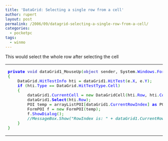 ```yaml
---
title: 'DataGrid: Selecting a single row from a cell'
author: rupert
layout: post
permalink: /2006/09/datagrid-selecting-a-single-row-from-a-cell/
categories:
  - pocketpc
tags:
  - winmo
---
```

This would select the whole row after selecting the cell

<div class="wp_syntax">
  <table>
    <tr>
      <td class="code">
        <pre class="csharp" style="font-family:monospace;"><span style="color: #0600FF; font-weight: bold;">private</span> <span style="color: #6666cc; font-weight: bold;">void</span> dataGrid1_MouseUp<span style="color: #008000;">&#40;</span><span style="color: #6666cc; font-weight: bold;">object</span> sender, <span style="color: #000000;">System</span><span style="color: #008000;">.</span><span style="color: #0000FF;">Windows</span><span style="color: #008000;">.</span><span style="color: #0000FF;">Forms</span><span style="color: #008000;">.</span><span style="color: #0000FF;">MouseEventArgs</span> e<span style="color: #008000;">&#41;</span>
<span style="color: #008000;">&#123;</span>
    DataGrid<span style="color: #008000;">.</span><span style="color: #0000FF;">HitTestInfo</span> hti <span style="color: #008000;">=</span> dataGrid1<span style="color: #008000;">.</span><span style="color: #0000FF;">HitTest</span><span style="color: #008000;">&#40;</span>e<span style="color: #008000;">.</span><span style="color: #0000FF;">X</span>, e<span style="color: #008000;">.</span><span style="color: #0000FF;">Y</span><span style="color: #008000;">&#41;</span><span style="color: #008000;">;</span>
    <span style="color: #0600FF; font-weight: bold;">if</span> <span style="color: #008000;">&#40;</span>hti<span style="color: #008000;">.</span><span style="color: #0000FF;">Type</span> <span style="color: #008000;">==</span> DataGrid<span style="color: #008000;">.</span><span style="color: #0000FF;">HitTestType</span><span style="color: #008000;">.</span><span style="color: #0000FF;">Cell</span><span style="color: #008000;">&#41;</span>
    <span style="color: #008000;">&#123;</span>
        dataGrid1<span style="color: #008000;">.</span><span style="color: #0000FF;">CurrentCell</span> <span style="color: #008000;">=</span> <span style="color: #008000;">new</span> DataGridCell<span style="color: #008000;">&#40;</span>hti<span style="color: #008000;">.</span><span style="color: #0000FF;">Row</span>, hti<span style="color: #008000;">.</span><span style="color: #0000FF;">Column</span><span style="color: #008000;">&#41;</span><span style="color: #008000;">;</span>
        dataGrid1<span style="color: #008000;">.</span><span style="color: #0600FF; font-weight: bold;">Select</span><span style="color: #008000;">&#40;</span>hti<span style="color: #008000;">.</span><span style="color: #0000FF;">Row</span><span style="color: #008000;">&#41;</span><span style="color: #008000;">;</span>
        POI temp <span style="color: #008000;">=</span> arrayListPOI<span style="color: #008000;">&#91;</span>dataGrid1<span style="color: #008000;">.</span><span style="color: #0000FF;">CurrentRowIndex</span><span style="color: #008000;">&#93;</span> <span style="color: #0600FF; font-weight: bold;">as</span> POI<span style="color: #008000;">;</span>
        FormPOI f <span style="color: #008000;">=</span> <span style="color: #008000;">new</span> FormPOI<span style="color: #008000;">&#40;</span>temp<span style="color: #008000;">&#41;</span><span style="color: #008000;">;</span>
        f<span style="color: #008000;">.</span><span style="color: #0000FF;">ShowDialog</span><span style="color: #008000;">&#40;</span><span style="color: #008000;">&#41;</span><span style="color: #008000;">;</span>
        <span style="color: #008080; font-style: italic;">//MessageBox.Show("RowIndex is: " + dataGrid1.CurrentRowIndex + " POIID: " + temp.poi_id);</span>
    <span style="color: #008000;">&#125;</span>
<span style="color: #008000;">&#125;</span></pre>
      </td>
    </tr>
  </table>
</div>
